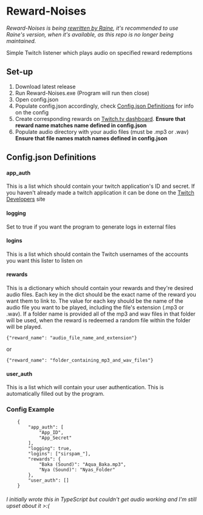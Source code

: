# Reward-Noises
*Reward-Noises is being [rewritten by Raine](https://github.com/dawnvt/Reward-Noises), it's recommended to use Raine's version, when it's available, as this repo is no longer being maintained.*

Simple Twitch listener which plays audio on specified reward redemptions

## Set-up

 1. Download latest release
 2. Run Reward-Noises.exe (Program will run then close)
 3. Open config.json
 4. Populate config.json accordingly, check [Config.json Definitions](#Configjson-Definitions) for info on the config
 5. Create corresponding rewards on [Twitch.tv dashboard](https://dashboard.twitch.tv/). **Ensure that reward name matches name defined in config.json**
 7. Populate audio directory with your audio files (must be .mp3 or .wav) **Ensure that file names match names defined in config.json**

## Config.json Definitions
#### app_auth
This is a list which should contain your twitch application's ID and secret. If you haven't already made a twitch application it can be done on the [Twitch Developers](https://dev.twitch.tv/console/apps/create) site
#### logging
Set to true if you want the program to generate logs in external files
#### logins
This is a list which should contain the Twitch usernames of the accounts you want this lister to listen on
#### rewards
This is a dictionary which should contain your rewards and they're desired audio files.
Each key in the dict should be the exact name of the reward you want them to link to. The value for each key should be the name of the audio file you want to be played, including the file's extension (.mp3 or .wav).
If a folder name is provided all of the mp3 and wav files in that folder will be used, when the reward is redeemed a random file within the folder will be played.

    {"reward_name": "audio_file_name_and_extension"}
or

    {"reward_name": "folder_containing_mp3_and_wav_files"}

#### user_auth
This is a list which will contain your user authentication. This is automatically filled out by the program. 
### Config Example
        {
            "app_auth": [
                "App_ID",
                "App_Secret"
            ],
            "logging": true,
            "logins": ["sirspam_"],
            "rewards": {
                "Baka (Sound)": "Aqua_Baka.mp3",
                "Nya (Sound)": "Nyas_Folder" 
            },
            "user_auth": []
        }
###### *I initially wrote this in TypeScript but couldn't get audio working and I'm still upset about it >:(*
